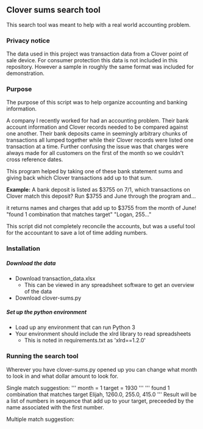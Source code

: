 ## Clover sums search tool

This search tool was meant to help with a real world accounting problem.

### Privacy notice

The data used in this project was transaction data from a Clover point of sale device.
For consumer protection this data is not included in this repository.
However a sample in roughly the same format was included for demonstration.

### Purpose

The purpose of this script was to help organize accounting and banking information.

A company I recently worked for had an accounting problem. Their bank account information and Clover records needed to be compared against one another.
Their bank deposits came in seemingly arbitrary chunks of transactions all lumped together while their Clover records were listed one transaction at a time.
Further confusing the issue was that charges were always made for all customers on the first of the month so we couldn't cross reference dates.

This program helped by taking one of these bank statement sums and giving back which Clover transactions add up to that sum.

**Example:**
A bank deposit is listed as $3755 on 7/1, which transactions on Clover match this deposit?
Run $3755 and June through the program and...

it returns names and charges that add up to $3755 from the month of June!
"found 1 combination that matches target"
"Logan, 255..."

This script did not completely reconcile the accounts, but was a useful tool for the accountant to save a lot of time adding numbers.

### Installation
##### Download the data
- Download transaction_data.xlsx
  - This can be viewed in any spreadsheet software to get an overview of the data
- Download clover-sums.py
##### Set up the python environment
- Load up any environment that can run Python 3
- Your environment should include the xlrd library to read spreadsheets
  - This is noted in requirements.txt as 'xlrd==1.2.0'

### Running the search tool
Wherever you have clover-sums.py opened up you can change what month to look in and what dollar amount to look for.

Single match suggestion:
'''
month = 1
target = 1930
'''
'''
found 1 combination that matches target
Elijah, 1260.0, 255.0, 415.0
'''
Result will be a list of numbers in sequence that add up to your target, preceeded by the name associated with the first number.

Multiple match suggestion:
